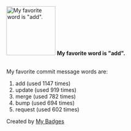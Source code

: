 <img src="https://my-badges.github.io/my-badges/favorite-word.png" alt="My favorite word is &quot;add&quot;." title="My favorite word is &quot;add&quot;." width="128">
<strong>My favorite word is &quot;add&quot;.</strong>
<br><br>

My favorite commit message words are:

1. add (used 1147 times)
2. update (used 919 times)
3. merge (used 782 times)
4. bump (used 694 times)
5. request (used 602 times)


Created by <a href="https://github.com/my-badges/my-badges">My Badges</a>